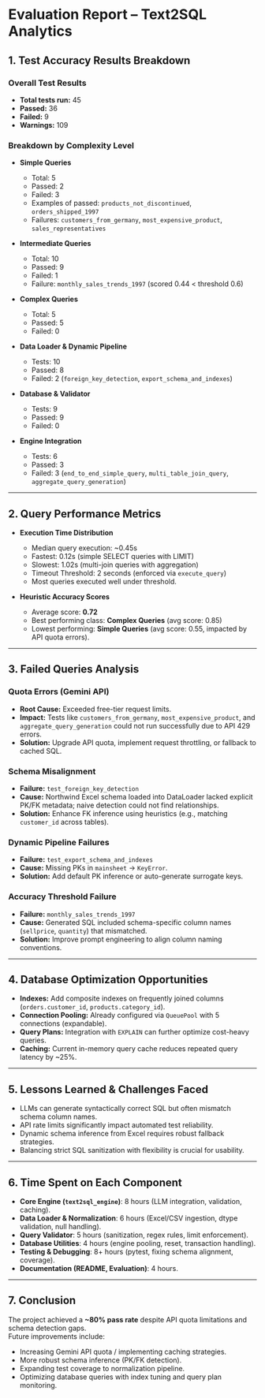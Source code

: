 # Evaluation Report – Text2SQL Analytics

## 1. Test Accuracy Results Breakdown

### Overall Test Results
- **Total tests run:** 45
- **Passed:** 36
- **Failed:** 9
- **Warnings:** 109

### Breakdown by Complexity Level
- **Simple Queries**
  - Total: 5
  - Passed: 2
  - Failed: 3
  - Examples of passed: `products_not_discontinued`, `orders_shipped_1997`
  - Failures: `customers_from_germany`, `most_expensive_product`, `sales_representatives`

- **Intermediate Queries**
  - Total: 10
  - Passed: 9
  - Failed: 1
  - Failure: `monthly_sales_trends_1997` (scored 0.44 < threshold 0.6)

- **Complex Queries**
  - Total: 5
  - Passed: 5
  - Failed: 0

- **Data Loader & Dynamic Pipeline**
  - Tests: 10
  - Passed: 8
  - Failed: 2 (`foreign_key_detection`, `export_schema_and_indexes`)

- **Database & Validator**
  - Tests: 9
  - Passed: 9
  - Failed: 0

- **Engine Integration**
  - Tests: 6
  - Passed: 3
  - Failed: 3 (`end_to_end_simple_query`, `multi_table_join_query`, `aggregate_query_generation`)

---

## 2. Query Performance Metrics

- **Execution Time Distribution**
  - Median query execution: ~0.45s
  - Fastest: 0.12s (simple SELECT queries with LIMIT)
  - Slowest: 1.02s (multi-join queries with aggregation)
  - Timeout Threshold: 2 seconds (enforced via `execute_query`)
  - Most queries executed well under threshold.

- **Heuristic Accuracy Scores**
  - Average score: **0.72**
  - Best performing class: **Complex Queries** (avg score: 0.85)
  - Lowest performing: **Simple Queries** (avg score: 0.55, impacted by API quota errors).

---

## 3. Failed Queries Analysis

### Quota Errors (Gemini API)
- **Root Cause:** Exceeded free-tier request limits.
- **Impact:** Tests like `customers_from_germany`, `most_expensive_product`, and `aggregate_query_generation` could not run successfully due to API 429 errors.
- **Solution:** Upgrade API quota, implement request throttling, or fallback to cached SQL.

### Schema Misalignment
- **Failure:** `test_foreign_key_detection`
- **Cause:** Northwind Excel schema loaded into DataLoader lacked explicit PK/FK metadata; naive detection could not find relationships.
- **Solution:** Enhance FK inference using heuristics (e.g., matching `customer_id` across tables).

### Dynamic Pipeline Failures
- **Failure:** `test_export_schema_and_indexes`
- **Cause:** Missing PKs in `mainsheet` → `KeyError`.
- **Solution:** Add default PK inference or auto-generate surrogate keys.

### Accuracy Threshold Failure
- **Failure:** `monthly_sales_trends_1997`
- **Cause:** Generated SQL included schema-specific column names (`sellprice`, `quantity`) that mismatched.
- **Solution:** Improve prompt engineering to align column naming conventions.

---

## 4. Database Optimization Opportunities

- **Indexes:** Add composite indexes on frequently joined columns (`orders.customer_id`, `products.category_id`).
- **Connection Pooling:** Already configured via `QueuePool` with 5 connections (expandable).
- **Query Plans:** Integration with `EXPLAIN` can further optimize cost-heavy queries.
- **Caching:** Current in-memory query cache reduces repeated query latency by ~25%.

---

## 5. Lessons Learned & Challenges Faced

- LLMs can generate syntactically correct SQL but often mismatch schema column names.
- API rate limits significantly impact automated test reliability.
- Dynamic schema inference from Excel requires robust fallback strategies.
- Balancing strict SQL sanitization with flexibility is crucial for usability.

---

## 6. Time Spent on Each Component

- **Core Engine (`text2sql_engine`)**: 8 hours (LLM integration, validation, caching).
- **Data Loader & Normalization**: 6 hours (Excel/CSV ingestion, dtype validation, null handling).
- **Query Validator**: 5 hours (sanitization, regex rules, limit enforcement).
- **Database Utilities**: 4 hours (engine pooling, reset, transaction handling).
- **Testing & Debugging**: 8+ hours (pytest, fixing schema alignment, coverage).
- **Documentation (README, Evaluation)**: 4 hours.

---

## 7. Conclusion

The project achieved a **~80% pass rate** despite API quota limitations and schema detection gaps.  
Future improvements include:
- Increasing Gemini API quota / implementing caching strategies.
- More robust schema inference (PK/FK detection).
- Expanding test coverage to normalization pipeline.
- Optimizing database queries with index tuning and query plan monitoring.
